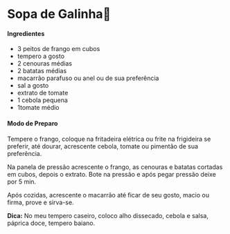 # Sopa de Galinha:chicken:

#### Ingredientes

- 3 peitos de frango em cubos
- tempero a gosto
- 2 cenouras médias
- 2 batatas médias
- macarrão parafuso ou anel ou de sua preferência
- sal a gosto
- extrato de tomate
- 1 cebola pequena
- 1tomate médio



#### Modo de Preparo

Tempere o frango, coloque na fritadeira elétrica ou frite na frigideira se preferir, até dourar, acrescente cebola, tomate ou pimentão de sua preferência. 

Na panela de pressão acrescente o frango, as cenouras e batatas cortadas em cubos, depois o extrato. Bote na pressão e após pegar pressão deixe por 5 min. 

Após cozidas, acrescente o macarrão até ficar de seu gosto, macio ou firma, prove e sirva-se. 

**Dica:** No meu tempero caseiro, coloco alho dissecado, cebola e salsa, páprica doce, tempero baiano.  



